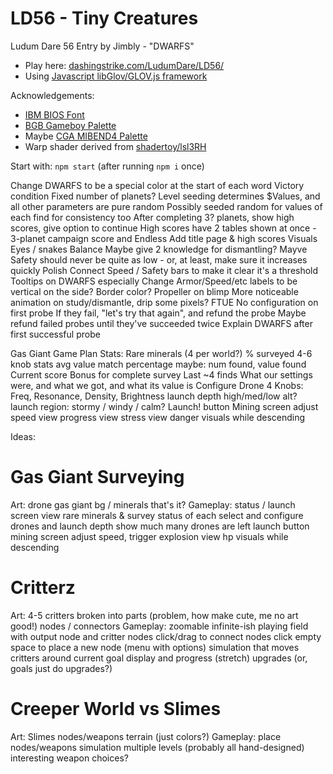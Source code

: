 LD56 - Tiny Creatures
============================

Ludum Dare 56 Entry by Jimbly - "DWARFS"

* Play here: [dashingstrike.com/LudumDare/LD56/](http://www.dashingstrike.com/LudumDare/LD56/)
* Using [Javascript libGlov/GLOV.js framework](https://github.com/Jimbly/glovjs)

Acknowledgements:
* [IBM BIOS Font](https://int10h.org/oldschool-pc-fonts/fontlist/font?ibm_bios)
* [BGB Gameboy Palette](https://lospec.com/palette-list/nintendo-gameboy-bgb)
* Maybe [CGA MIBEND4 Palette](https://lospec.com/palette-list/cga-mibend4)
* Warp shader derived from [shadertoy/lsl3RH](https://www.shadertoy.com/view/lsl3RH)

Start with: `npm start` (after running `npm i` once)

Change DWARFS to be a special color at the start of each word
Victory condition
  Fixed number of planets?
    Level seeding determines $Values, and all other parameters are pure random
      Possibly seeded random for values of each find for consistency too
  After completing 3? planets, show high scores, give option to continue
  High scores have 2 tables shown at once - 3-planet campaign score and Endless
  Add title page & high scores
Visuals
  Eyes / snakes
Balance
  Maybe give 2 knowledge for dismantling?
  Mayve Safety should never be quite as low - or, at least, make sure it increases quickly
Polish
  Connect Speed / Safety bars to make it clear it's a threshold
  Tooltips on DWARFS especially
  Change Armor/Speed/etc labels to be vertical on the side?
  Border color?
  Propeller on blimp
  More noticeable animation on study/dismantle, drip some pixels?
FTUE
  No configuration on first probe
  If they fail, "let's try that again", and refund the probe
    Maybe refund failed probes until they've succeeded twice
  Explain DWARFS after first successful probe

Gas Giant Game Plan
  Stats:
    Rare minerals (4 per world?)
      % surveyed
      4-6 knob stats
      avg value
      match percentage
      maybe: num found, value found
    Current score
      Bonus for complete survey
    Last ~4 finds
      What our settings were, and what we got, and what its value is
  Configure Drone
    4 Knobs: Freq, Resonance, Density, Brightness
    launch depth high/med/low alt?
    launch region: stormy / windy / calm?
  Launch! button
  Mining screen
    adjust speed
    view progress
    view stress
    view danger
    visuals while descending

Ideas:
# Gas Giant Surveying
Art:
  drone
  gas giant bg / minerals
  that's it?
Gameplay:
  status / launch screen
    view rare minerals & survey status of each
    select and configure drones and launch depth
    show much many drones are left
    launch button
  mining screen
    adjust speed, trigger explosion
    view hp
    visuals while descending

# Critterz
Art:
  4-5 critters broken into parts (problem, how make cute, me no art good!)
  nodes / connectors
Gameplay:
  zoomable infinite-ish playing field with output node and critter nodes
  click/drag to connect nodes
  click empty space to place a new node (menu with options)
  simulation that moves critters around
  current goal display and progress
  (stretch) upgrades (or, goals just do upgrades?)

# Creeper World vs Slimes
Art:
  Slimes
  nodes/weapons
  terrain (just colors?)
Gameplay:
  place nodes/weapons
  simulation
  multiple levels (probably all hand-designed)
  interesting weapon choices?
